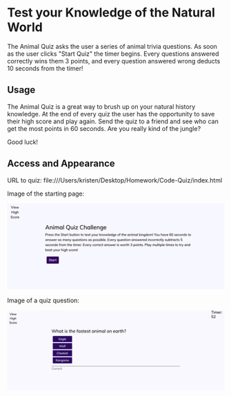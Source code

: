# Test your Knowledge of the Natural World

The Animal Quiz asks the user a series of animal trivia questions.  As soon as the user clicks "Start Quiz" the timer begins.  Every questions answered correctly wins them 3 points, and every question answered wrong deducts 10 seconds from the timer!

## Usage

The Animal Quiz is a great way to brush up on your natural history knowledge.  At the end of every quiz the user has the opportunity to save their high score and play again.  Send the quiz to a friend and see who can get the most points in 60 seconds.  Are you really kind of the jungle?

Good luck!

## Access and Appearance

URL to quiz: file:///Users/kristen/Desktop/Homework/Code-Quiz/index.html

Image of the starting page:

![image](Assets/AnimalQuiz_StartPage.png)

Image of a quiz question:

![image](Assets/Quiz_Question.png)




